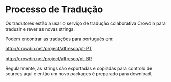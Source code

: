 # Processo de Tradução #

Os tradutores estão a usar o serviço de tradução colaborativa Crowdin para traduzir e rever as novas strings.

Podem encontrar as traduções para português em:

http://crowdin.net/project/alfresco/pt-PT

http://crowdin.net/project/alfresco/pt-BR

Regularmente, as strings são exportadas e copiadas para controlo de sources aqui e então um novo packages é preparado para download.